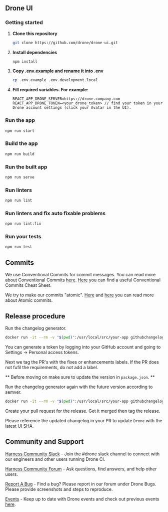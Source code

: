 ## Drone UI

### Getting started

1. **Clone this repository**

   ```bash
   git clone https://github.com/drone/drone-ui.git
   ```

2. **Install dependencies**

   ```bash
   npm install
   ```

3. **Copy .env.example and rename it into .env**

   ```bash
   cp .env.example .env.development.local
   ```

4. **Fill required variables. For example:**

   ```text
   REACT_APP_DRONE_SERVER=https://drone.company.com
   REACT_APP_DRONE_TOKEN=<your_drone_token> // find your token in your Drone account settings (click your Avatar in the UI).
   ```

### Run the app

```bash
npm run start
```

### Build the app

```bash
npm run build
```

### Run the built app

```bash
npm run serve
```

### Run linters

```bash
npm run lint
```

### Run linters and fix auto fixable problems

```bash
npm run lint:fix
```

### Run your tests

```bash
npm run test
```

## Commits

We use Conventional Commits for commit messages. You can read more about Conventional Commits [here](https://www.conventionalcommits.org/en/v1.0.0/). [Here](https://cheatography.com/albelop/cheat-sheets/conventional-commits/) you can find a useful Conventional Commits Cheat Sheet.

We try to make our commits "atomic". [Here](https://www.freshconsulting.com/atomic-commits/) and [here](https://en.wikipedia.org/wiki/Atomic_commit) you can read more about Atomic commits.

## Release procedure

Run the changelog generator.

```BASH
docker run -it --rm -v "$(pwd)":/usr/local/src/your-app githubchangeloggenerator/github-changelog-generator -u drone -p drone-ui -t <secret github token>
```

You can generate a token by logging into your GitHub account and going to Settings -> Personal access tokens.

Next we tag the PR's with the fixes or enhancements labels. If the PR does not fufil the requirements, do not add a label.

** Before moving on make sure to update the version in `package.json`. **

Run the changelog generator again with the future version according to semver.

```BASH
docker run -it --rm -v "$(pwd)":/usr/local/src/your-app githubchangeloggenerator/github-changelog-generator -u drone -p drone-ui -t <secret token> --future-release v1.0.0
```

Create your pull request for the release. Get it merged then tag the release.

Please reference the updated changelog in your PR to update `Drone` with the latest UI SHA.

## Community and Support
[Harness Community Slack](https://join.slack.com/t/harnesscommunity/shared_invite/zt-y4hdqh7p-RVuEQyIl5Hcx4Ck8VCvzBw) - Join the #drone slack channel to connect with our engineers and other users running Drone CI.

[Harness Community Forum](https://community.harness.io/) - Ask questions, find answers, and help other users.

[Report A Bug](https://community.harness.io/c/bugs/17) - Find a bug? Please report in our forum under Drone Bugs. Please provide screenshots and steps to reproduce. 

[Events](https://www.meetup.com/harness/) - Keep up to date with Drone events and check out previous events [here](https://www.youtube.com/watch?v=Oq34ImUGcHA&list=PLXsYHFsLmqf3zwelQDAKoVNmLeqcVsD9o).